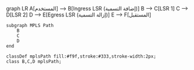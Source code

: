 
graph LR
    A[المستخدم] --> B[Ingress LSR (إضافة التسمية)]
    B --> C[LSR 1]
    C --> D[LSR 2]
    D --> E[Egress LSR (إزالة التسمية)]
    E --> F[المستقبل]

    subgraph MPLS Path
        B
        C
        D
    end

    classDef mplsPath fill:#f9f,stroke:#333,stroke-width:2px;
    class B,C,D mplsPath;


